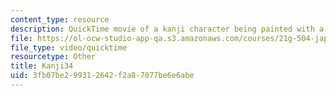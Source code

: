 ```yaml
---
content_type: resource
description: QuickTime movie of a kanji character being painted with a brush.
file: https://ol-ocw-studio-app-qa.s3.amazonaws.com/courses/21g-504-japanese-iv-spring-2009/3fb07be299312642f2a87077be6e6abe_Kanji34.mov
file_type: video/quicktime
resourcetype: Other
title: Kanji34
uid: 3fb07be2-9931-2642-f2a8-7077be6e6abe
---
```


